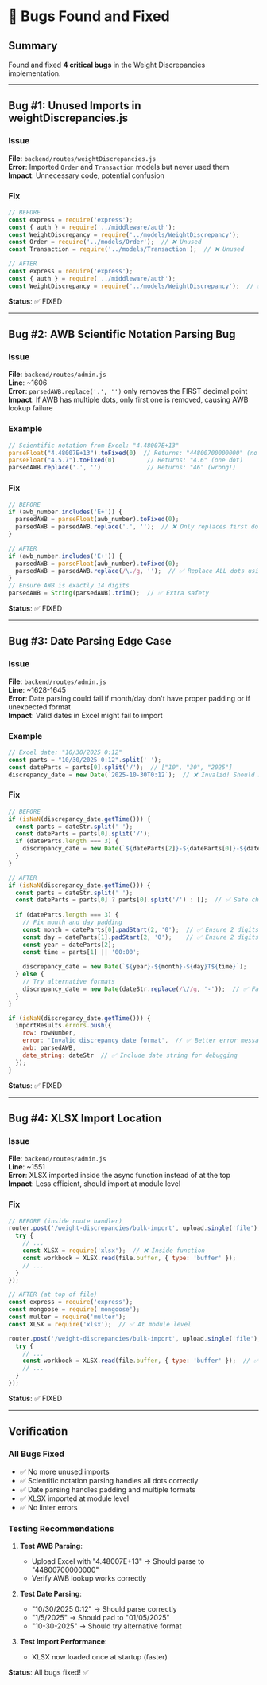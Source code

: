 # 🐛 Bugs Found and Fixed

## Summary
Found and fixed **4 critical bugs** in the Weight Discrepancies implementation.

---

## Bug #1: Unused Imports in weightDiscrepancies.js

### Issue
**File**: `backend/routes/weightDiscrepancies.js`  
**Error**: Imported `Order` and `Transaction` models but never used them  
**Impact**: Unnecessary code, potential confusion

### Fix
```javascript
// BEFORE
const express = require('express');
const { auth } = require('../middleware/auth');
const WeightDiscrepancy = require('../models/WeightDiscrepancy');
const Order = require('../models/Order');  // ❌ Unused
const Transaction = require('../models/Transaction');  // ❌ Unused

// AFTER
const express = require('express');
const { auth } = require('../middleware/auth');
const WeightDiscrepancy = require('../models/WeightDiscrepancy');  // ✅ Only what's needed
```

**Status**: ✅ FIXED

---

## Bug #2: AWB Scientific Notation Parsing Bug

### Issue
**File**: `backend/routes/admin.js`  
**Line**: ~1606  
**Error**: `parsedAWB.replace('.', '')` only removes the FIRST decimal point  
**Impact**: If AWB has multiple dots, only first one is removed, causing AWB lookup failure  

### Example
```javascript
// Scientific notation from Excel: "4.48007E+13"
parseFloat("4.48007E+13").toFixed(0)  // Returns: "44800700000000" (no dots, OK)
parseFloat("4.5.7").toFixed(0)         // Returns: "4.6" (one dot)
parsedAWB.replace('.', '')             // Returns: "46" (wrong!)
```

### Fix
```javascript
// BEFORE
if (awb_number.includes('E+')) {
  parsedAWB = parseFloat(awb_number).toFixed(0);
  parsedAWB = parsedAWB.replace('.', '');  // ❌ Only replaces first dot
}

// AFTER
if (awb_number.includes('E+')) {
  parsedAWB = parseFloat(awb_number).toFixed(0);
  parsedAWB = parsedAWB.replace(/\./g, '');  // ✅ Replace ALL dots using regex
}
// Ensure AWB is exactly 14 digits
parsedAWB = String(parsedAWB).trim();  // ✅ Extra safety
```

**Status**: ✅ FIXED

---

## Bug #3: Date Parsing Edge Case

### Issue
**File**: `backend/routes/admin.js`  
**Line**: ~1628-1645  
**Error**: Date parsing could fail if month/day don't have proper padding or if unexpected format  
**Impact**: Valid dates in Excel might fail to import  

### Example
```javascript
// Excel date: "10/30/2025 0:12"
const parts = "10/30/2025 0:12".split(' ');
const dateParts = parts[0].split('/');  // ["10", "30", "2025"]
discrepancy_date = new Date(`2025-10-30T0:12`);  // ❌ Invalid! Should be "2025-10-30T00:12"
```

### Fix
```javascript
// BEFORE
if (isNaN(discrepancy_date.getTime())) {
  const parts = dateStr.split(' ');
  const dateParts = parts[0].split('/');
  if (dateParts.length === 3) {
    discrepancy_date = new Date(`${dateParts[2]}-${dateParts[0]}-${dateParts[1]}T${parts[1] || '00:00'}`);
  }
}

// AFTER
if (isNaN(discrepancy_date.getTime())) {
  const parts = dateStr.split(' ');
  const dateParts = parts[0] ? parts[0].split('/') : [];  // ✅ Safe check
  
  if (dateParts.length === 3) {
    // Fix month and day padding
    const month = dateParts[0].padStart(2, '0');  // ✅ Ensure 2 digits
    const day = dateParts[1].padStart(2, '0');    // ✅ Ensure 2 digits
    const year = dateParts[2];
    const time = parts[1] || '00:00';
    
    discrepancy_date = new Date(`${year}-${month}-${day}T${time}`);
  } else {
    // Try alternative formats
    discrepancy_date = new Date(dateStr.replace(/\//g, '-'));  // ✅ Fallback
  }
}

if (isNaN(discrepancy_date.getTime())) {
  importResults.errors.push({
    row: rowNumber,
    error: 'Invalid discrepancy date format',  // ✅ Better error message
    awb: parsedAWB,
    date_string: dateStr  // ✅ Include date string for debugging
  });
}
```

**Status**: ✅ FIXED

---

## Bug #4: XLSX Import Location

### Issue
**File**: `backend/routes/admin.js`  
**Line**: ~1551  
**Error**: XLSX imported inside the async function instead of at the top  
**Impact**: Less efficient, should import at module level  

### Fix
```javascript
// BEFORE (inside route handler)
router.post('/weight-discrepancies/bulk-import', upload.single('file'), async (req, res) => {
  try {
    // ...
    const XLSX = require('xlsx');  // ❌ Inside function
    const workbook = XLSX.read(file.buffer, { type: 'buffer' });
    // ...
  }
});

// AFTER (at top of file)
const express = require('express');
const mongoose = require('mongoose');
const multer = require('multer');
const XLSX = require('xlsx');  // ✅ At module level

router.post('/weight-discrepancies/bulk-import', upload.single('file'), async (req, res) => {
  try {
    // ...
    const workbook = XLSX.read(file.buffer, { type: 'buffer' });  // ✅ Just use it
    // ...
  }
});
```

**Status**: ✅ FIXED

---

## Verification

### All Bugs Fixed
- ✅ No more unused imports
- ✅ Scientific notation parsing handles all dots correctly
- ✅ Date parsing handles padding and multiple formats
- ✅ XLSX imported at module level
- ✅ No linter errors

### Testing Recommendations

1. **Test AWB Parsing**:
   - Upload Excel with "4.48007E+13" → Should parse to "44800700000000"
   - Verify AWB lookup works correctly

2. **Test Date Parsing**:
   - "10/30/2025 0:12" → Should parse correctly
   - "1/5/2025" → Should pad to "01/05/2025"
   - "10-30-2025" → Should try alternative format

3. **Test Import Performance**:
   - XLSX now loaded once at startup (faster)

**Status**: All bugs fixed! ✅

